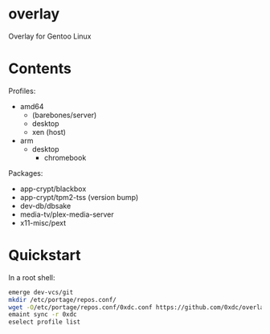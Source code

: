 # overlay
Overlay for Gentoo Linux

# Contents

Profiles:
* amd64
  * (barebones/server)
  * desktop
  * xen (host)
* arm
  * desktop
    * chromebook

Packages:
* app-crypt/blackbox
* app-crypt/tpm2-tss (version bump)
* dev-db/dbsake
* media-tv/plex-media-server
* x11-misc/pext

# Quickstart
In a root shell:
```bash
emerge dev-vcs/git
mkdir /etc/portage/repos.conf/
wget -O/etc/portage/repos.conf/0xdc.conf https://github.com/0xdc/overlay/raw/master/metadata/repos.conf
emaint sync -r 0xdc
eselect profile list
```
